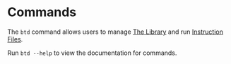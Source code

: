 # Commands

The `btd` command allows users to manage [The Library](/the-library/) and run [Instruction Files](/file-format/).

Run `btd --help` to view the documentation for commands.
